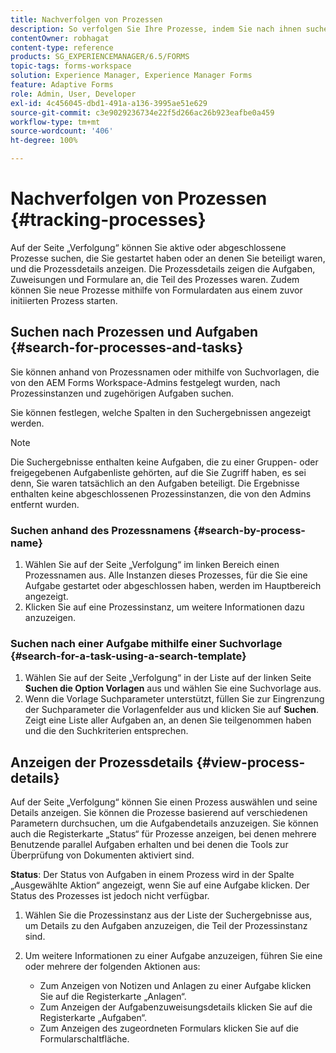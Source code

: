 ```yaml
---
title: Nachverfolgen von Prozessen
description: So verfolgen Sie Ihre Prozesse, indem Sie nach ihnen suchen und deren Details anzeigen.
contentOwner: robhagat
content-type: reference
products: SG_EXPERIENCEMANAGER/6.5/FORMS
topic-tags: forms-workspace
solution: Experience Manager, Experience Manager Forms
feature: Adaptive Forms
role: Admin, User, Developer
exl-id: 4c456045-dbd1-491a-a136-3995ae51e629
source-git-commit: c3e9029236734e22f5d266ac26b923eafbe0a459
workflow-type: tm+mt
source-wordcount: '406'
ht-degree: 100%

---
```


# Nachverfolgen von Prozessen {#tracking-processes}

Auf der Seite „Verfolgung“ können Sie aktive oder abgeschlossene Prozesse suchen, die Sie gestartet haben oder an denen Sie beteiligt waren, und die Prozessdetails anzeigen. Die Prozessdetails zeigen die Aufgaben, Zuweisungen und Formulare an, die Teil des Prozesses waren. Zudem können Sie neue Prozesse mithilfe von Formulardaten aus einem zuvor initiierten Prozess starten.

## Suchen nach Prozessen und Aufgaben {#search-for-processes-and-tasks}

Sie können anhand von Prozessnamen oder mithilfe von Suchvorlagen, die von den AEM Forms Workspace-Admins festgelegt wurden, nach Prozessinstanzen und zugehörigen Aufgaben suchen.

Sie können festlegen, welche Spalten in den Suchergebnissen angezeigt werden.

>[!NOTE]
>
>Die Suchergebnisse enthalten keine Aufgaben, die zu einer Gruppen- oder freigegebenen Aufgabenliste gehörten, auf die Sie Zugriff haben, es sei denn, Sie waren tatsächlich an den Aufgaben beteiligt. Die Ergebnisse enthalten keine abgeschlossenen Prozessinstanzen, die von den Admins entfernt wurden.

### Suchen anhand des Prozessnamens {#search-by-process-name}

1. Wählen Sie auf der Seite „Verfolgung“ im linken Bereich einen Prozessnamen aus. Alle Instanzen dieses Prozesses, für die Sie eine Aufgabe gestartet oder abgeschlossen haben, werden im Hauptbereich angezeigt.
1. Klicken Sie auf eine Prozessinstanz, um weitere Informationen dazu anzuzeigen.

### Suchen nach einer Aufgabe mithilfe einer Suchvorlage {#search-for-a-task-using-a-search-template}

1. Wählen Sie auf der Seite „Verfolgung“ in der Liste auf der linken Seite **Suchen die Option Vorlagen** aus und wählen Sie eine Suchvorlage aus.
1. Wenn die Vorlage Suchparameter unterstützt, füllen Sie zur Eingrenzung der Suchparameter die Vorlagenfelder aus und klicken Sie auf **Suchen**. Zeigt eine Liste aller Aufgaben an, an denen Sie teilgenommen haben und die den Suchkriterien entsprechen.

## Anzeigen der Prozessdetails {#view-process-details}

Auf der Seite „Verfolgung“ können Sie einen Prozess auswählen und seine Details anzeigen. Sie können die Prozesse basierend auf verschiedenen Parametern durchsuchen, um die Aufgabendetails anzuzeigen. Sie können auch die Registerkarte „Status“ für Prozesse anzeigen, bei denen mehrere Benutzende parallel Aufgaben erhalten und bei denen die Tools zur Überprüfung von Dokumenten aktiviert sind.

**Status**: Der Status von Aufgaben in einem Prozess wird in der Spalte „Ausgewählte Aktion“ angezeigt, wenn Sie auf eine Aufgabe klicken. Der Status des Prozesses ist jedoch nicht verfügbar.

1. Wählen Sie die Prozessinstanz aus der Liste der Suchergebnisse aus, um Details zu den Aufgaben anzuzeigen, die Teil der Prozessinstanz sind.
1. Um weitere Informationen zu einer Aufgabe anzuzeigen, führen Sie eine oder mehrere der folgenden Aktionen aus:

   * Zum Anzeigen von Notizen und Anlagen zu einer Aufgabe klicken Sie auf die Registerkarte „Anlagen“.
   * Zum Anzeigen der Aufgabenzuweisungsdetails klicken Sie auf die Registerkarte „Aufgaben“.
   * Zum Anzeigen des zugeordneten Formulars klicken Sie auf die Formularschaltfläche.
